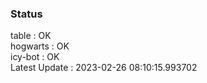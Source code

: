 ### Status


table : OK  
hogwarts : OK  
icy-bot : OK  
Latest Update : 2023-02-26 08:10:15.993702
